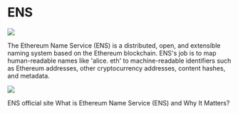 # ENS

![](https://assets.coingecko.com/posts/images/282/original/ens2.JPG?1576741628)

The Ethereum Name Service (ENS) is a distributed, open, and extensible naming system based on the Ethereum blockchain. ENS's job is to map human-readable names like 'alice. eth' to machine-readable identifiers such as Ethereum addresses, other cryptocurrency addresses, content hashes, and metadata.

![](https://cloudfront-us-east-1.images.arcpublishing.com/coindesk/45XY5LO7OVEHVHKNSUYZBPMSCE.png)

<BadgeLink colorScheme='yellow' badgeText='Read' href='https://ens.domains/'>ENS official site</BadgeLink>
<BadgeLink badgeText='Watch' href='https://www.youtube.com/watch?v=wDPy-SIwHOU'>What is Ethereum Name Service (ENS) and Why It Matters?</BadgeLink>
